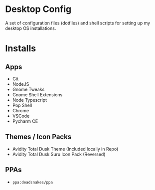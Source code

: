 # Desktop Config
A set of configuration files (dotfiles) and shell scripts for setting up my desktop OS installations.

# Installs
## Apps
- Git
- NodeJS
- Gnome Tweaks
- Gnome Shell Extensions
- Node Typescript
- Pop Shell
- Chrome
- VSCode
- Pycharm CE

## Themes / Icon Packs
- Avidity Total Dusk Theme (Included locally in Repo)
- Avidity Total Dusk Suru Icon Pack (Reversed)

## PPAs
- `ppa:deadsnakes/ppa`